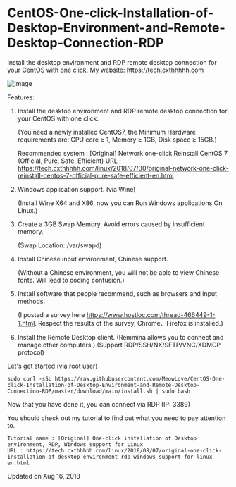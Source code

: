 # CentOS-One-click-Installation-of-Desktop-Environment-and-Remote-Desktop-Connection-RDP
Install the desktop environment and RDP remote desktop connection for your CentOS with one click.
My website: https://tech.cxthhhhh.com

![image](https://raw.githubusercontent.com/MeowLove/CentOS-One-click-Installation-of-Desktop-Environment-and-Remote-Desktop-Connection-RDP/master/download/img/Demo_Picture.png)

Features:
1. Install the desktop environment and RDP remote desktop connection for your CentOS with one click.

    (You need a newly installed CentOS7, the Minimum Hardware requirements are: CPU core ≥ 1, Memory ≥ 1GB, Disk space ≥ 15GB.)

    Recommended system : [Original] Network one-click Reinstall CentOS 7 (Official, Pure, Safe, Efficient) 
    URL : https://tech.cxthhhhh.com/linux/2018/07/30/original-network-one-click-reinstall-centos-7-official-pure-safe-efficient-en.html

2. Windows application support. (via Wine)

    (Install Wine X64 and X86, now you can Run Windows applications On Linux.)

3. Create a 3GB Swap Memory. Avoid errors caused by insufficient memory.

    (Swap Location: /var/swapd)

4. Install Chinese input environment, Chinese support.

    (Without a Chinese environment, you will not be able to view Chinese fonts. Will lead to coding confusion.)

5. Install software that people recommend, such as browsers and input methods.

    (I posted a survey here https://www.hostloc.com/thread-466449-1-1.html. Respect the results of the survey,  Chrome、Firefox is installed.)

6. Install the Remote Desktop client. (Remmina allows you to connect and manage other computers.)
    (Support RDP/SSH/NX/SFTP/VNC/XDMCP protocol)


Let's get started (via root user)

    sudo curl -sSL https://raw.githubusercontent.com/MeowLove/CentOS-One-click-Installation-of-Desktop-Environment-and-Remote-Desktop-Connection-RDP/master/download/main/install.sh | sudo bash


Now that you have done it, you can connect via RDP (IP: 3389)


You should check out my tutorial to find out what you need to pay attention to.

    Tutorial name : [Original] One-click installation of Desktop environment, RDP, Windows support for Linux
    URL : https://tech.cxthhhhh.com/linux/2018/08/07/original-one-click-installation-of-desktop-environment-rdp-windows-support-for-linux-en.html


Updated on Aug 16, 2018
